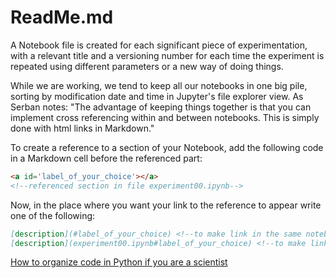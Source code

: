 # ReadMe.md

A Notebook file is created for each significant piece of experimentation, with a relevant title and a versioning number for each time the experiment is repeated using different parameters or a new way of doing things.

While we are working, we tend to keep all our notebooks in one big pile, sorting by modification date and time in Jupyter's file explorer view. As Serban notes: "The advantage of keeping things together is that you can implement cross referencing within and between notebooks. This is simply done with html links in Markdown."

To create a reference to a section of your Notebook, add the following code in a Markdown cell before the referenced part:

```html
<a id='label_of_your_choice'></a>
<!--referenced section in file experiment00.ipynb-->
```

Now, in the place where you want your link to the reference to appear write one of the following:

```markdown
[description](#label_of_your_choice) <!--to make link in the same notebook-->
[description](experiment00.ipynb#label_of_your_choice) <!--to make link in another notebook-->
````


[How to organize code in Python if you are a scientist](https://towardsdatascience.com/workflow-for-reportable-reusable-and-reproducible-computational-research-45d036c8a908)